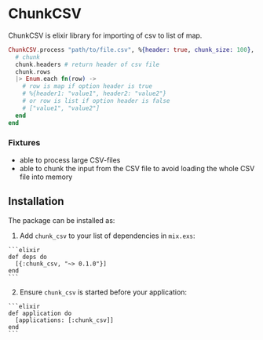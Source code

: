 # ChunkCSV

ChunkCSV is elixir library for importing of csv to list of map.

```elixir
ChunkCSV.process "path/to/file.csv", %{header: true, chunk_size: 100}, fn(chunk) ->
  # chunk
  chunk.headers # return header of csv file
  chunk.rows
  |> Enum.each fn(row) ->
    # row is map if option header is true
    # %{header1: "value1", header2: "value2"}
    # or row is list if option header is false
    # ["value1", "value2"]
  end
end
```

### Fixtures
- able to process large CSV-files
- able to chunk the input from the CSV file to avoid loading the whole CSV file into memory

## Installation

The package can be installed as:

  1. Add `chunk_csv` to your list of dependencies in `mix.exs`:

    ```elixir
    def deps do
      [{:chunk_csv, "~> 0.1.0"}]
    end
    ```

  2. Ensure `chunk_csv` is started before your application:

    ```elixir
    def application do
      [applications: [:chunk_csv]]
    end
    ```

